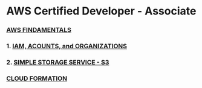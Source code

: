 # AWS Certified Developer - Associate


###  [AWS FINDAMENTALS](https://github.com/clancinio/aws-certified-developer-accociate/blob/main/AWS%20FUNDAMENTALS.md)

###  1. [IAM, ACOUNTS, and ORGANIZATIONS](https://github.com/clancinio/aws-certified-developer-accociate/blob/main/IAM-ACOUNTS-ORGANIZATIONS.md)

###  2. [SIMPLE STORAGE SERVICE - S3](https://github.com/clancinio/aws-certified-developer-accociate/blob/main/S3.md)

###  [CLOUD FORMATION](https://github.com/clancinio/aws-certified-developer-accociate/blob/main/cloud-formation.md)

